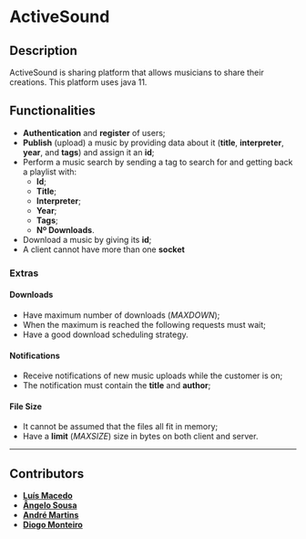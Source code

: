 # ActiveSound

## Description

ActiveSound is sharing platform that allows musicians to share their creations. This platform uses java 11.

## Functionalities

* __Authentication__ and __register__ of users;
* __Publish__ (upload) a music by providing data about it (__title__, __interpreter__, __year__, and __tags__) and assign it an __id__;
* Perform a music search by sending a tag to search for and getting back a playlist with:
  * __Id__;
  * __Title__;
  * __Interpreter__;
  * __Year__;
  * __Tags__;
  * __Nº Downloads__.
* Download a music by giving its __id__;
* A client cannot have more than one __socket__

### Extras

#### Downloads

* Have maximum number of downloads (_MAXDOWN_);
* When the maximum is reached the following requests must wait;
* Have a good download scheduling strategy.

#### Notifications

* Receive notifications of new music uploads while the customer is on;
* The notification must contain the __title__ and __author__;

#### File Size

* It cannot be assumed that the files all fit in memory;
* Have a __limit__ (_MAXSIZE_) size in bytes on both client and server.

---

## Contributors

* [__Luís Macedo__](https://github.com/FallenFoil)
* [__Ângelo Sousa__](https://github.com/AngeloACSousa)
* [__André Martins__](https://github.com/AROM98)
* [__Diogo Monteiro__](https://github.com/DxMonteiro)
